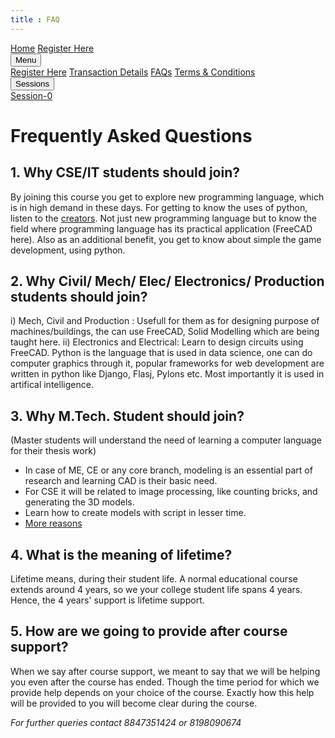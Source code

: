 ```yaml
---
title : FAQ
---
```


<link rel = "stylesheet" href = "style/intro.css">

<link rel = "stylesheet" href = "https://www.w3schools.com/w3css/4/w3.css">

<div class="w3-bar w3-light-grey">
<a href="https://greatdevelopers.github.io/ScriptCAD" class="w3-bar-item w3-button">Home</a>
<a href="https://goo.gl/forms/YeDk8IqOeDLKQOtB2" class="w3-bar-item w3-button">Register Here</a>
<div class="w3-dropdown-hover">
<button class="w3-button">Menu</button>
<div class="w3-dropdown-content w3-bar-block w3-card-4">
<a href="https://goo.gl/forms/YeDk8IqOeDLKQOtB2" class="w3-bar-item w3-button">Register Here</a>
<a href="https://greatdevelopers.github.io/ScriptCAD/Payment.html" class="w3-bar-item w3-button">Transaction Details</a>
<a href="https://greatdevelopers.github.io/ScriptCAD/FAQ.html" class="w3-bar-item w3-button">FAQs</a>
<a href="https://greatdevelopers.github.io/ScriptCAD/Terms.html" class="w3-bar-item w3-button">Terms & Conditions</a>
</div>
</div>

<div class="w3-dropdown-hover">
<button class="w3-button">Sessions</button>
<div class="w3-dropdown-content w3-bar-block w3-card-4">
<a href="https://surajdadral.github.io/ScriptCAD/Session0/Session0.html" class="w3-bar-item w3-button">Session-0</a>
<!--
<a href="https://surajdadral.github.io/ScriptCAD/Bishop_Tutorial.html" class="w3-bar-item w3-button">Session-1</a>
-->
</div>
</div>

</div>


# Frequently Asked Questions

## 1. Why CSE/IT students should join?


By joining this course you get to explore new programming language, which is in high demand in these days.
For getting to know the uses of python, listen to the [creators](https://www.python.org/about/apps).
Not just new programming language but to know the field where programming language has its practical application (FreeCAD here).
Also as an additional benefit, you get to know about simple the game development, using python.

## 2.  Why Civil/ Mech/ Elec/ Electronics/ Production students should join?


i) Mech, Civil and Production : Usefull for them as for designing purpose of machines/buildings, the can use FreeCAD, Solid Modelling which are being taught here.
ii) Electronics and Electrical: Learn to design circuits using FreeCAD.
Python is the language that is used in data science, one can do computer graphics through it, popular frameworks for web development are written in python like Django, Flasj, Pylons etc. Most importantly it is used in artifical intelligence.

## 3. Why M.Tech. Student should join?


(Master students will understand the need of learning a computer language for their thesis work)
- In case of ME, CE or any core branch, modeling is an essential part of research and learning CAD is their basic need.
- For CSE it will be related to image processing, like counting bricks, and generating the 3D models.
- Learn how to create models with script in lesser time.
- [More reasons](https://www.stat.washington.edu/~hoytak/blog/whypython.html)

## 4. What is the meaning of lifetime?


Lifetime means, during their student life. 
A normal educational course extends around 4 years, so we your college student life spans 4 years.
Hence, the 4 years' support is lifetime support.

## 5. How are we going to provide after course support?

When we say after course support, we meant to say that we will be helping you even after the course has ended.
Though the time period for which we provide help depends on your choice of the course.
Exactly how this help will be provided to you will become clear during the course.


*For further queries contact 8847351424 or 8198090674*
